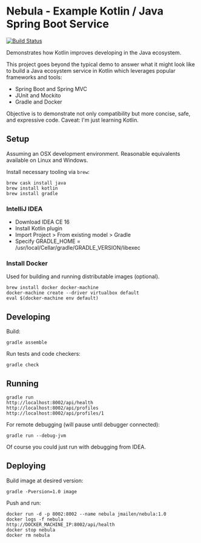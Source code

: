 # Nebula - Example Kotlin / Java Spring Boot Service

[![Build Status](https://travis-ci.org/jeremymailen/nebula.svg?branch=master)](https://travis-ci.org/jeremymailen/nebula)

Demonstrates how Kotlin improves developing in the Java ecosystem.

This project goes beyond the typical demo to answer what it might look like to build a Java ecosystem service in Kotlin which leverages popular frameworks and tools:
- Spring Boot and Spring MVC
- JUnit and Mockito
- Gradle and Docker

Objective is to demonstrate not only compatibility but more concise, safe, and expressive code. Caveat: I'm just learning Kotlin.

## Setup

Assuming an OSX development environment. Reasonable equivalents available on Linux and Windows.

Install necessary tooling via `brew`:

    brew cask install java
    brew install kotlin
    brew install gradle

### IntelliJ IDEA

- Download IDEA CE 16
- Install Kotlin plugin
- Import Project > From existing model > Gradle
- Specify GRADLE_HOME = /usr/local/Cellar/gradle/GRADLE_VERSION/libexec

### Install Docker

Used for building and running distributable images (optional).

    brew install docker docker-machine
    docker-machine create --driver virtualbox default
    eval $(docker-machine env default)

## Developing

Build:

    gradle assemble

Run tests and code checkers:

    gradle check

## Running

    gradle run
    http://localhost:8002/api/health
    http://localhost:8002/api/profiles
    http://localhost:8002/api/profiles/1

For remote debugging (will pause until debugger connected):

    gradle run --debug-jvm

Of course you could just run with debugging from IDEA.

## Deploying

Build image at desired version:

    gradle -Pversion=1.0 image

Push and run:

    docker run -d -p 8002:8002 --name nebula jmailen/nebula:1.0
    docker logs -f nebula
    http://DOCKER_MACHINE_IP:8002/api/health
    docker stop nebula
    docker rm nebula
